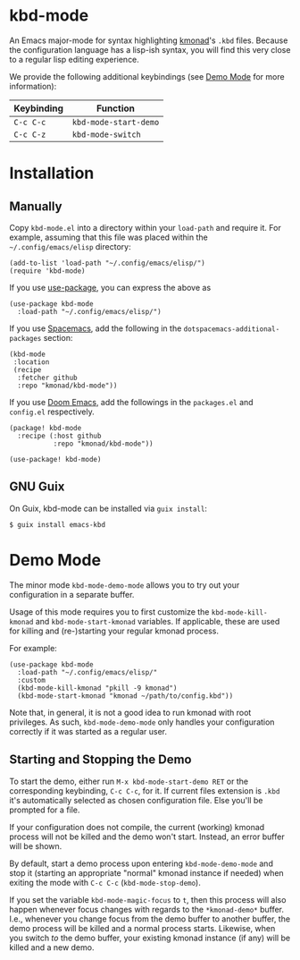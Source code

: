 # kbd-mode

An Emacs major-mode for syntax highlighting [kmonad]'s `.kbd` files.
Because the configuration language has a lisp-ish syntax, you will find
this very close to a regular lisp editing experience.

We provide the following additional keybindings
(see [Demo Mode](#demo-mode) for more information):

| Keybinding | Function              |
|------------|-----------------------|
| `C-c C-c`  | `kbd-mode-start-demo` |
| `C-c C-z`  | `kbd-mode-switch`     |

# Installation

## Manually

Copy `kbd-mode.el` into a directory within your `load-path` and require
it.  For example, assuming that this file was placed within the
`~/.config/emacs/elisp` directory:

``` emacs-lisp
(add-to-list 'load-path "~/.config/emacs/elisp/")
(require 'kbd-mode)
```

If you use [use-package], you can express the above as

``` emacs-lisp
(use-package kbd-mode
  :load-path "~/.config/emacs/elisp/")
```

If you use [Spacemacs], add the following in the
`dotspacemacs-additional-packages` section:

``` emacs-lisp
(kbd-mode
 :location
 (recipe
  :fetcher github
  :repo "kmonad/kbd-mode"))
```

If you use [Doom Emacs], add the followings in the `packages.el` and
`config.el` respectively.

``` emacs-lisp
(package! kbd-mode
  :recipe (:host github
           :repo "kmonad/kbd-mode"))
```

``` emacs-lisp
(use-package! kbd-mode)
```

## GNU Guix

On Guix, kbd-mode can be installed via `guix install`:

``` console
$ guix install emacs-kbd
```

[kmonad]: https://github.com/kmonad/kmonad
[Spacemacs]: https://develop.spacemacs.org
[use-package]: https://github.com/jwiegley/use-package
[Doom Emacs]: https://github.com/hlissner/doom-emacs

# Demo Mode

The minor mode `kbd-mode-demo-mode` allows you to try out your
configuration in a separate buffer.

Usage of this mode requires you to first customize the
`kbd-mode-kill-kmonad` and `kbd-mode-start-kmonad` variables.  If
applicable, these are used for killing and (re-)starting your regular
kmonad process.

For example:

``` emacs-lisp
(use-package kbd-mode
  :load-path "~/.config/emacs/elisp/"
  :custom
  (kbd-mode-kill-kmonad "pkill -9 kmonad")
  (kbd-mode-start-kmonad "kmonad ~/path/to/config.kbd"))
```

Note that, in general, it is not a good idea to run kmonad with root
privileges.  As such, `kbd-mode-demo-mode` only handles your
configuration correctly if it was started as a regular user.

## Starting and Stopping the Demo

To start the demo, either run `M-x kbd-mode-start-demo RET` or the
corresponding keybinding, `C-c C-c`, for it.  If current files extension
is `.kbd` it's automatically selected as chosen configuration file.
Else you'll be prompted for a file.

If your configuration does not compile, the current (working) kmonad
process will not be killed and the demo won't start.  Instead, an error
buffer will be shown.

By default, start a demo process upon entering `kbd-mode-demo-mode` and
stop it (starting an appropriate "normal" kmonad instance if needed)
when exiting the mode with `C-c C-c` (`kbd-mode-stop-demo`).

If you set the variable `kbd-mode-magic-focus` to `t`, then this process
will also happen whenever focus changes with regards to the
`*kmonad-demo*` buffer.  I.e., whenever you change focus from the demo
buffer to another buffer, the demo process will be killed and a normal
process starts.  Likewise, when you switch _to_ the demo buffer, your
existing kmonad instance (if any) will be killed and a new demo.
